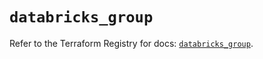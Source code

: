# `databricks_group`

Refer to the Terraform Registry for docs: [`databricks_group`](https://registry.terraform.io/providers/databricks/databricks/1.53.0/docs/resources/group).
